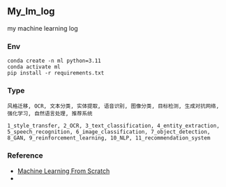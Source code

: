## My_lm_log
my machine learning log

### Env
```shell
conda create -n ml python=3.11
conda activate ml
pip install -r requirements.txt
```

### Type
```
风格迁移, OCR, 文本分类, 实体提取, 语音识别, 图像分类, 目标检测, 生成对抗网络, 强化学习, 自然语言处理, 推荐系统

1_style_transfer, 2_OCR, 3_text_classification, 4_entity_extraction, 5_speech_recognition, 6_image_classification, 7_object_detection, 8_GAN, 9_reinforcement_learning, 10_NLP, 11_recommendation_system
```

### Reference

- [Machine Learning From Scratch](https://www.youtube.com/watch?v=p1hGz0w_OCo&list=PLFJCJMjAqfRLtPS5TOdrr8c3Gv6M1djmi)
- []()
